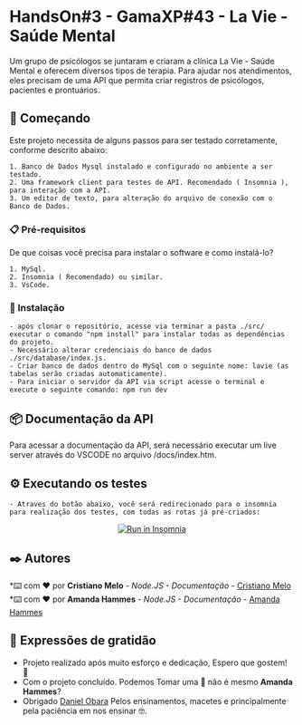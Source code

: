 # HandsOn#3 - GamaXP#43 - La Vie - Saúde Mental

Um grupo de psicólogos se juntaram e criaram a clínica La Vie - Saúde Mental e
oferecem diversos tipos de terapia.
Para ajudar nos atendimentos, eles precisam de uma API que permita criar registros de
psicólogos, pacientes e prontuários.

## 🚀 Começando

Este projeto necessita de alguns passos para ser testado corretamente, conforme descrito abaixo:

    1. Banco de Dados Mysql instalado e configurado no ambiente a ser testado.
    2. Uma framework client para testes de API. Recomendado ( Insomnia ), para interação com a API.
    3. Um editor de texto, para alteração do arquivo de conexão com o Banco de Dados.

### 📋 Pré-requisitos

De que coisas você precisa para instalar o software e como instalá-lo?

    1. MySql.
    2. Insomnia ( Recomendado) ou similar.
    3. VsCode.

### 🔧 Instalação
    - após clonar o repositório, acesse via terminar a pasta ./src/ executar o comando "npm install" para instalar todas as dependências do projeto.
    - Necessário alterar credenciais do banco de dados ./src/database/index.js.
    - Criar banco de dados dentro do MySql com o seguinte nome: lavie (as tabelas serão criadas automaticamente).
    - Para iniciar o servidor da API via script acesse o terminal e execute o seguinte comando: npm run dev
    
    
## 📦 Documentação da API

Para acessar a documentação da API, será necessário executar um live server através do VSCODE no arquivo /docs/index.htm.

## ⚙️ Executando os testes

    - Atraves do botão abaixo, você será redirecionado para o insomnia para realização dos testes, com todas as rotas já pré-criados:
 
 <p align = 'center'><a href="https://insomnia.rest/run/?label=La%20Vie&uri=https%3A%2F%2Fraw.githubusercontent.com%2FCristiano-Melo%2FHANDSON-3%2Fmaster%2Fdocs%2Finsomnia.json" target="_blank"><img src="https://insomnia.rest/images/run.svg" alt="Run in Insomnia"></a></p>

## ✒️ Autores

*⌨️ com ❤️ por **Cristiano Melo** - *Node.JS - Documentação* - [Cristiano Melo](https://github.com/Cristiano-Melo)<br>
*⌨️ com ❤️ por **Amanda Hammes** - *Node.JS - Documentação* - [Amanda Hammes](https://github.com/amandahammes/)

## 🎁 Expressões de gratidão

* Projeto realizado após muito esforço e dedicação, Espero que gostem! 📢
* Com o projeto concluído. Podemos Tomar uma 🍺 não é mesmo **Amanda Hammes**?
* Obrigado [Daniel Obara](https://github.com/DanielObara) Pelos ensinamentos, macetes e principalmente pela paciência em nos ensinar 🤓.

